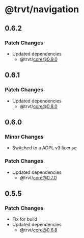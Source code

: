 # @trvt/navigation

## 0.6.2

### Patch Changes

-   Updated dependencies
    -   @trvt/core@0.9.0

## 0.6.1

### Patch Changes

-   Updated dependencies
    -   @trvt/core@0.8.0

## 0.6.0

### Minor Changes

-   Switched to a AGPL v3 license

### Patch Changes

-   Updated dependencies
    -   @trvt/core@0.7.0

## 0.5.5

### Patch Changes

-   Fix for build
-   Updated dependencies
    -   @trvt/core@0.6.8
